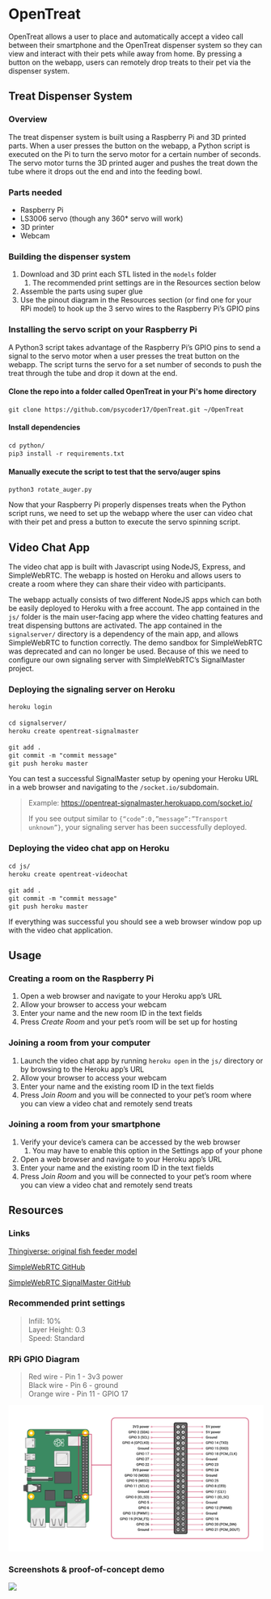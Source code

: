 # OpenTreat
OpenTreat allows a user to place and automatically accept a video call between their smartphone and the OpenTreat dispenser system so they can view and interact with their pets while away from home. By pressing a button on the webapp, users can remotely drop treats to their pet via the dispenser system.

## Treat Dispenser System
### Overview
The treat dispenser system is built using a Raspberry Pi and 3D printed parts. When a user presses the button on the webapp, a Python script is executed on the Pi to turn the servo motor for a certain number of seconds. The servo motor turns the 3D printed auger and pushes the treat down the tube where it drops out the end and into the feeding bowl.

### Parts needed
* Raspberry Pi
* LS3006 servo (though any 360* servo will work)
* 3D printer
* Webcam

### Building the dispenser system
1. Download and 3D print each STL listed in the `models` folder
	1. The recommended print settings are in the Resources section below
2. Assemble the parts using super glue
3. Use the pinout diagram in the Resources section (or find one for your RPi model) to hook up the 3 servo wires to the Raspberry Pi’s GPIO pins

### Installing the servo script on your Raspberry Pi
A Python3 script takes advantage of the Raspberry Pi’s GPIO pins to send a signal to the servo motor when a user presses the treat button on the webapp. The script turns the servo for a set number of seconds to push the treat through the tube and drop it down at the end.

#### Clone the repo into a folder called OpenTreat in your Pi's home directory
```
git clone https://github.com/psycoder17/OpenTreat.git ~/OpenTreat
```

#### Install dependencies
```
cd python/
pip3 install -r requirements.txt
```

#### Manually execute the script to test that the servo/auger spins
```
python3 rotate_auger.py
```

Now that your Raspberry Pi properly dispenses treats when the Python script runs, we need to set up the webapp where the user can video chat with their pet and press a button to execute the servo spinning script.

## Video Chat App
The video chat app is built with Javascript using NodeJS, Express, and SimpleWebRTC. The webapp is hosted on Heroku and allows users to create a room where they can share their video with participants.

The webapp actually consists of two different NodeJS apps which can both be easily deployed to Heroku with a free account. The app contained in the `js/` folder is the main user-facing app where the video chatting features and treat dispensing buttons are activated. The app contained in the `signalserver/` directory is a dependency of the main app, and allows SimpleWebRTC to function correctly. The demo sandbox for SimpleWebRTC was deprecated and can no longer be used. Because of this we need to configure our own signaling server with SimpleWebRTC’s SignalMaster project.

### Deploying the signaling server on Heroku
```
heroku login

cd signalserver/
heroku create opentreat-signalmaster

git add .
git commit -m "commit message"
git push heroku master
```

You can test a successful SignalMaster setup by opening your Heroku URL in a web browser and navigating to the `/socket.io/`subdomain. 

> Example: https://opentreat-signalmaster.herokuapp.com/socket.io/  
>   
> If you see output similar to `{“code”:0,”message”:”Transport unknown”}`, your signaling server has been successfully deployed.  

### Deploying the video chat app on Heroku
```
cd js/
heroku create opentreat-videochat

git add .
git commit -m "commit message"
git push heroku master
```

If everything was successful you should see a web browser window pop up with the video chat application.

## Usage
### Creating a room on the Raspberry Pi
1. Open a web browser and navigate to your Heroku app’s URL
2. Allow your browser to access your webcam
3. Enter your name and the new room ID in the text fields
4. Press *Create Room* and your pet’s room will be set up for hosting

### Joining a room from your computer
1. Launch the video chat app by running `heroku open` in the `js/` directory or by browsing to the Heroku app’s URL
2. Allow your browser to access your webcam
3. Enter your name and the existing room ID in the text fields
4. Press *Join Room* and you will be connected to your pet’s room where you can view a video chat and remotely send treats

### Joining a room from your smartphone
1. Verify your device’s camera can be accessed by the web browser
	1. You may have to enable this option in the Settings app of your phone
2. Open a web browser and navigate to your Heroku app’s URL
3. Enter your name and the existing room ID in the text fields
4. Press *Join Room* and you will be connected to your pet’s room where you can view a video chat and remotely send treats

## Resources
### Links
[Thingiverse: original fish feeder model](https://www.thingiverse.com/thing:301532)

[SimpleWebRTC GitHub](https://github.com/simplewebrtc/SimpleWebRTC)

[SimpleWebRTC SignalMaster GitHub](https://github.com/simplewebrtc/signalmaster)

### Recommended print settings
> Infill: 10%  
> Layer Height: 0.3  
> Speed: Standard  

### RPi GPIO Diagram
> Red wire - Pin 1 - 3v3 power  
> Black wire - Pin 6 - ground  
> Orange wire - Pin 11 - GPIO 17  

![](README/RPi-GPIO-pinout.png)

### Screenshots & proof-of-concept demo
![](README/Mockup-1.png)
